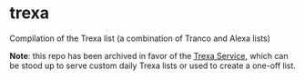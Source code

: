 # trexa
Compilation of the Trexa list (a combination of Tranco and Alexa lists)

**Note**: this repo has been archived in favor of the [Trexa Service](https://github.com/mozilla/trexa-service), which can be stood up to serve custom daily Trexa lists or used to create a one-off list.